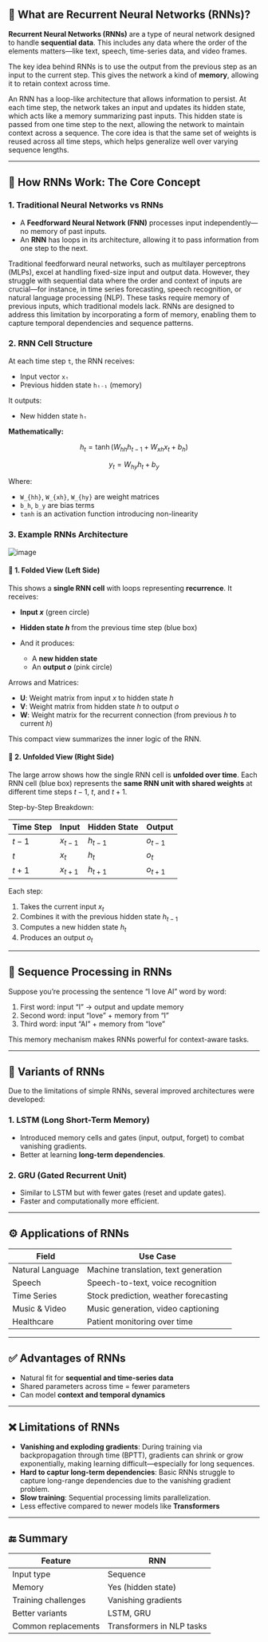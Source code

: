 ## 📘 What are Recurrent Neural Networks (RNNs)?

**Recurrent Neural Networks (RNNs)** are a type of neural network designed to handle **sequential data**. This includes any data where the order of the elements matters—like text, speech, time-series data, and video frames.

The key idea behind RNNs is to use the output from the previous step as an input to the current step. This gives the network a kind of **memory**, allowing it to retain context across time.

An RNN has a loop-like architecture that allows information to persist. At each time step, the network takes an input and updates its hidden state, which acts like a memory summarizing past inputs. This hidden state is passed from one time step to the next, allowing the network to maintain context across a sequence. The core idea is that the same set of weights is reused across all time steps, which helps generalize well over varying sequence lengths.

---

## 🔄 How RNNs Work: The Core Concept

### 1. Traditional Neural Networks vs RNNs

* A **Feedforward Neural Network (FNN)** processes input independently—no memory of past inputs.
* An **RNN** has loops in its architecture, allowing it to pass information from one step to the next.

Traditional feedforward neural networks, such as multilayer perceptrons (MLPs), excel at handling fixed-size input and output data. However, they struggle with sequential data where the order and context of inputs are crucial—for instance, in time series forecasting, speech recognition, or natural language processing (NLP). These tasks require memory of previous inputs, which traditional models lack. RNNs are designed to address this limitation by incorporating a form of memory, enabling them to capture temporal dependencies and sequence patterns.

### 2. RNN Cell Structure

At each time step `t`, the RNN receives:

* Input vector `xₜ`
* Previous hidden state `hₜ₋₁` (memory)

It outputs:

* New hidden state `hₜ`

**Mathematically:**

$$
h_t = \tanh(W_{hh} h_{t-1} + W_{xh} x_t + b_h)
$$

$$
y_t = W_{hy} h_t + b_y
$$

Where:

* `W_{hh}`, `W_{xh}`, `W_{hy}` are weight matrices
* `b_h`, `b_y` are bias terms
* `tanh` is an activation function introducing non-linearity

### 3. Example RNNs Architecture

![image](https://github.com/user-attachments/assets/4806ccf0-d74b-4597-a597-45769dadaa88)

#### 🔄 **1. Folded View (Left Side)**

This shows a **single RNN cell** with loops representing **recurrence**. It receives:

* **Input $x$** (green circle)
* **Hidden state $h$** from the previous time step (blue box)
* And it produces:

  * A **new hidden state**
  * An **output $o$** (pink circle)

Arrows and Matrices:

* **U**: Weight matrix from input $x$ to hidden state $h$
* **V**: Weight matrix from hidden state $h$ to output $o$
* **W**: Weight matrix for the recurrent connection (from previous $h$ to current $h$)

This compact view summarizes the inner logic of the RNN.

#### 📆 **2. Unfolded View (Right Side)**

The large arrow shows how the single RNN cell is **unfolded over time**. Each RNN cell (blue box) represents the **same RNN unit with shared weights** at different time steps $t-1$, $t$, and $t+1$.

Step-by-Step Breakdown:

| Time Step | Input     | Hidden State | Output    |
| --------- | --------- | ------------ | --------- |
| $t-1$     | $x_{t-1}$ | $h_{t-1}$    | $o_{t-1}$ |
| $t$       | $x_t$     | $h_t$        | $o_t$     |
| $t+1$     | $x_{t+1}$ | $h_{t+1}$    | $o_{t+1}$ |

Each step:

1. Takes the current input $x_t$
2. Combines it with the previous hidden state $h_{t-1}$
3. Computes a new hidden state $h_t$
4. Produces an output $o_t$

---

## 🔁 Sequence Processing in RNNs

Suppose you’re processing the sentence “I love AI” word by word:

1. First word: input “I” → output and update memory
2. Second word: input “love” + memory from “I”
3. Third word: input “AI” + memory from “love”

This memory mechanism makes RNNs powerful for context-aware tasks.

---

## 🧠 Variants of RNNs

Due to the limitations of simple RNNs, several improved architectures were developed:

### 1. **LSTM (Long Short-Term Memory)**

* Introduced memory cells and gates (input, output, forget) to combat vanishing gradients.
* Better at learning **long-term dependencies**.

### 2. **GRU (Gated Recurrent Unit)**

* Similar to LSTM but with fewer gates (reset and update gates).
* Faster and computationally more efficient.

---

## ⚙️ Applications of RNNs

| Field            | Use Case                              |
| ---------------- | ------------------------------------- |
| Natural Language | Machine translation, text generation  |
| Speech           | Speech-to-text, voice recognition     |
| Time Series      | Stock prediction, weather forecasting |
| Music & Video    | Music generation, video captioning    |
| Healthcare       | Patient monitoring over time          |

---

## ✅ Advantages of RNNs

* Natural fit for **sequential and time-series data**
* Shared parameters across time = fewer parameters
* Can model **context and temporal dynamics**

---

## ❌ Limitations of RNNs

* **Vanishing and exploding gradients**: During training via backpropagation through time (BPTT), gradients can shrink or grow exponentially, making learning difficult—especially for long sequences.
* **Hard to captur long-term dependencies**: Basic RNNs struggle to capture long-range dependencies due to the vanishing gradient problem.
* **Slow training**: Sequential processing limits parallelization.
* Less effective compared to newer models like **Transformers**

---

## 🔚 Summary

| Feature             | RNN                       |
| ------------------- | ------------------------- |
| Input type          | Sequence                  |
| Memory              | Yes (hidden state)        |
| Training challenges | Vanishing gradients       |
| Better variants     | LSTM, GRU                 |
| Common replacements | Transformers in NLP tasks |
